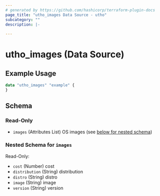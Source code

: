 ```yaml
---
# generated by https://github.com/hashicorp/terraform-plugin-docs
page_title: "utho_images Data Source - utho"
subcategory: ""
description: |-
  
---
```


# utho_images (Data Source)



## Example Usage

```terraform
data "utho_images" "example" {
}
```

<!-- schema generated by tfplugindocs -->
## Schema

### Read-Only

- `images` (Attributes List) OS images (see [below for nested schema](#nestedatt--images))

<a id="nestedatt--images"></a>
### Nested Schema for `images`

Read-Only:

- `cost` (Number) cost
- `distribution` (String) distribution
- `distro` (String) distro
- `image` (String) image
- `version` (String) version
